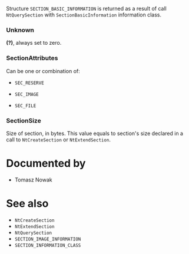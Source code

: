 Structure `SECTION_BASIC_INFORMATION` is returned as a result of call `NtQuerySection` with `SectionBasicInformation` information class.

### Unknown

**(?)**, always set to zero.

### SectionAttributes

Can be one or combination of:

* `SEC_RESERVE`

* `SEC_IMAGE`
* `SEC_FILE`

### SectionSize

Size of section, in bytes. This value equals to section's size declared in a call to `NtCreateSection` or `NtExtendSection`.

# Documented by

* Tomasz Nowak

# See also

* `NtCreateSection`
* `NtExtendSection`
* `NtQuerySection`
* `SECTION_IMAGE_INFORMATION`
* `SECTION_INFORMATION_CLASS`
